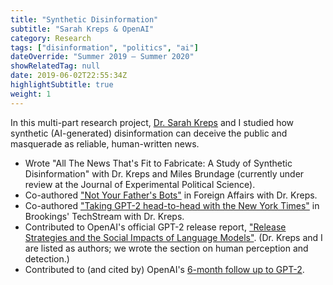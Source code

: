 ```yaml
---
title: "Synthetic Disinformation"
subtitle: "Sarah Kreps & OpenAI"
category: Research
tags: ["disinformation", "politics", "ai"]
dateOverride: "Summer 2019 – Summer 2020"
showRelatedTag: null
date: 2019-06-02T22:55:34Z
highlightSubtitle: true
weight: 1
---
```


In this multi-part research project, [Dr. Sarah Kreps](https://en.wikipedia.org/wiki/Sarah_Kreps) and I studied how synthetic (AI-generated) disinformation can deceive the public and masquerade as reliable, human-written news.

* Wrote "All The News That's Fit to Fabricate: A Study of Synthetic Disinformation" with Dr. Kreps and Miles Brundage (currently under review at the Journal of Experimental Political Science).
* Co-authored ["Not Your Father's Bots"](https://www.foreignaffairs.com/articles/2019-08-02/not-your-fathers-bots) in Foreign Affairs with Dr. Kreps.
* Co-authored ["Taking GPT-2 head-to-head with the New York Times"](https://www.brookings.edu/techstream/taking-gpt-2-head-to-head-with-the-new-york-times/) in Brookings' TechStream with Dr. Kreps.
* Contributed to OpenAI's official GPT-2 release report, ["Release Strategies and the Social Impacts of Language Models"](https://arxiv.org/abs/1908.09203). (Dr. Kreps and I are listed as authors; we wrote the section on human perception and detection.)
* Contributed to (and cited by) OpenAI's [6-month follow up to GPT-2](https://openai.com/blog/gpt-2-6-month-follow-up/).
